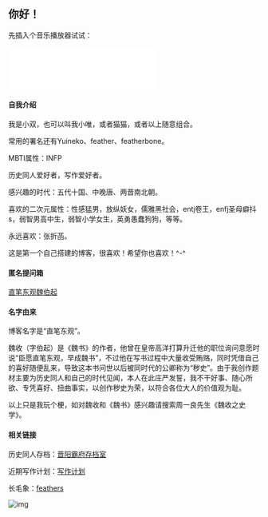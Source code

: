 ## 你好！

先插入个音乐播放器试试：

<iframe 
        frameborder="no" 
        border="0" 
        marginwidth="5" 
        marginheight="5" 
        width=300 height=86 
        src="//music.163.com/outchain/player?type=2&id=1866548982&auto=1&height=66">
</iframe>

#### **自我介绍**

我是小双，也可以叫我小唯，或者猫猫，或者以上随意组合。

常用的署名还有Yuineko、feather、featherbone。

MBTI属性：INFP

历史同人爱好者，写作爱好者。

感兴趣的时代：五代十国、中晚唐、两晋南北朝。

喜欢的二次元属性：性感猛男，放纵妖女，儒雅黑社会，entj卷王，enfj圣母癖抖s，弱智男高中生，弱智小学女生，英勇愚蠢狗狗，等等。

永远喜欢：张折菡。

这是第一个自己搭建的博客，很喜欢！希望你也喜欢！^-^

####  **匿名提问箱**

[直笔东观魏伯起](https://box.n3ko.co/_/feathers)

#### **名字由来**

博客名字是“直笔东观”。

魏收（字伯起）是《魏书》的作者，他曾在皇帝高洋打算升迁他的职位询问意愿时说“臣愿直笔东观，早成魏书”，不过他在写书过程中大量收受贿赂，同时凭借自己的喜好随便乱来，导致这本书问世以后被同时代的公卿称为“秽史”。由于我创作题材主要为历史同人和自己的时代见闻，本人在此庄严发誓，我不干好事、随心所欲、专凭喜好、扭曲事实，以创作秽史为荣，以符合各位大人的价值观为耻。

以上只是我玩个梗，如对魏收和《魏书》感兴趣请搜索周一良先生《魏收之史学》。

#### **相关链接**

历史同人存档：[晋阳霸府存档室](https://mud-buffer-24e.notion.site/5f64788463ba4342a41d8a0540929851)

近期写作计划：[写作计划](https://web.banlikanban.com/kanban/618bbf83b79aa10f848da16b/)

长毛象：[feathers](https://wxw.moe/@feathers)

![img](https://i.loli.net/2021/11/13/SK9He1aExLlhbDv.jpg)









